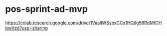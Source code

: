 # pos-sprint-ad-mvp

https://colab.research.google.com/drive/1VaalIWSsbxGCx1HQtlg56RdMfCHbwXzd?usp=sharing
